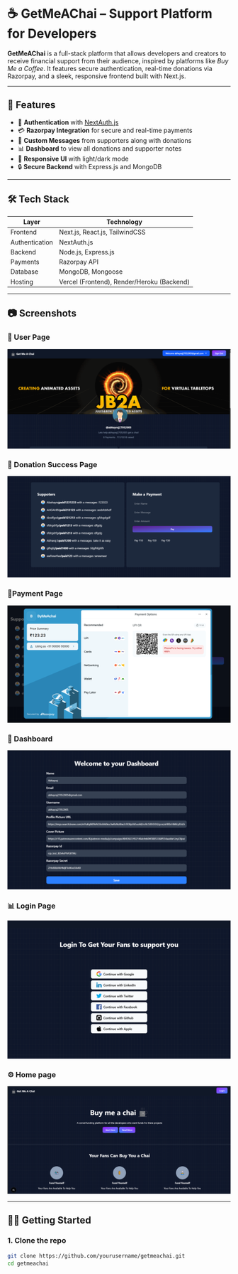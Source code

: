 # ☕ GetMeAChai – Support Platform for Developers

**GetMeAChai** is a full-stack platform that allows developers and creators to receive financial support from their audience, inspired by platforms like *Buy Me a Coffee*. It features secure authentication, real-time donations via Razorpay, and a sleek, responsive frontend built with Next.js.

---

## 🚀 Features

- 🔐 **Authentication** with [NextAuth.js](https://next-auth.js.org/)  
- 💳 **Razorpay Integration** for secure and real-time payments  
- 🧾 **Custom Messages** from supporters along with donations  
- 📊 **Dashboard** to view all donations and supporter notes  
- 🌙 **Responsive UI** with light/dark mode  
- 🔒 **Secure Backend** with Express.js and MongoDB

---

## 🛠 Tech Stack

| Layer        | Technology                     |
|--------------|--------------------------------|
| Frontend     | Next.js, React.js, TailwindCSS |
| Authentication | NextAuth.js                  |
| Backend      | Node.js, Express.js            |
| Payments     | Razorpay API                   |
| Database     | MongoDB, Mongoose              |
| Hosting      | Vercel (Frontend), Render/Heroku (Backend) |

---

## 📷 Screenshots

### 🔐 User Page   
![Sign In](public/Screenshot%202025-04-01%20234400.png)

### 🎉 Donation Success Page  
![Donation Success](public/Screenshot%202025-04-01%20234414.png)

### 📄Payment Page   
![Add Message](public/Screenshot%202025-04-01%20234429.png)

### 🧾 Dashboard   
![Supporter Note](public/Screenshot%202025-04-01%20234448.png)

### 📊 Login Page 
![Dashboard](public/Screenshot%202025-04-01%20234502.png)

### ⚙️ Home page  
![Admin Settings](public/Screenshot%202025-04-01%20234522.png)

---

## 🧑‍💻 Getting Started

### 1. Clone the repo

```bash
git clone https://github.com/yourusername/getmeachai.git
cd getmeachai
